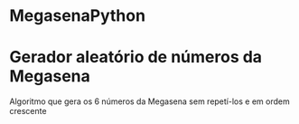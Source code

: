 # MegasenaPython
# Gerador aleatório de números da Megasena 
Algoritmo que gera os 6 números da Megasena sem repetí-los e em ordem crescente
